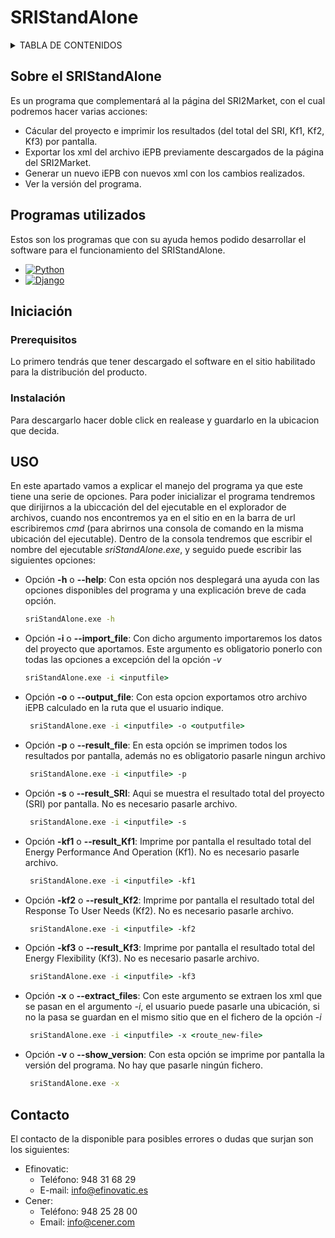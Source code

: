 # SRIStandAlone
<!-- TABLA DE CONTENIDOS -->
<details>
  <summary>TABLA DE CONTENIDOS</summary>
  <ol>
    <li>
      <a href="#sobre-el-sristandalone">Sobre el SRIStandAlone</a>
      <ul>
        <li><a href="#programas-utilizados">Construido con</a></li>
      </ul>
    </li>
    <li>
      <a href="#iniciación">Iniciación</a>
      <ul>
        <li><a href="#prerequisitos">Prerequisitos</a></li>
        <li><a href="#instalación">Instalación</a></li>
      </ul>
    </li>
      <li><a href="#uso">Uso</a></li>
    <li><a href="#contribuciones">Contribuciones</a></li>
    <li><a href="#licencia">Licencia</a></li>
    <li><a href="#Contacto">Contacto</a></li>
  </ol>
</details>

<!-- SOBRE EL SRIStandAlone -->
## Sobre el SRIStandAlone
Es un programa que complementará al la página del SRI2Market, con el cual podremos hacer varias acciones: 
  <ul>
    <li>Cácular del proyecto e imprimir los resultados (del total del SRI, Kf1, Kf2, Kf3) por pantalla.</li> 
    <li>Exportar los xml del archivo iEPB previamente descargados de la página del SRI2Market.</li> 
    <li>Generar un nuevo iEPB con nuevos xml con los cambios realizados.</li>
    <li>Ver la versión del programa.</li>
  </ul>

<!-- PROGRAMAS UTILIZADOS -->
## Programas utilizados
Estos son los programas que con su ayuda hemos podido desarrollar el software para el funcionamiento del SRIStandAlone.
* [![Python][Python.py]][Python-url]
* [![Django][Django.dj]][Django-url]

<!-- PRIMEROS PASOS PARA LA UTILIZACIÓN DEL SRIStandAlone -->
## Iniciación
### Prerequisitos
Lo primero tendrás que tener descargado el software en el sitio habilitado para la distribución del producto.
### Instalación
Para descargarlo hacer doble click en realease y guardarlo en la ubicacion que decida.
<!-- USO DEL SRIStandAlone -->
## USO
En este apartado vamos a explicar el manejo del programa ya que este tiene una serie de opciones. 
Para poder inicializar el programa tendremos que dirijirnos a la ubiccación del del ejecutable en el explorador de archivos, 
cuando nos encontremos ya en el sitio en en la barra de url escribiremos <i>cmd</i> (para abrirnos una consola de comando en la misma ubicación del ejecutable).
Dentro de la consola tendremos que escribir el nombre del ejecutable <i>sriStandAlone.exe</i>, y seguido puede escribir las siguientes opciones:
* Opción <b>-h</b> o <b>--help</b>: Con esta opción nos desplegará una ayuda con las opciones disponibles del programa y una explicación breve de cada opción.
   ```cmd
   sriStandAlone.exe -h
   ```
* Opción <b>-i</b> o <b>--import_file</b>: Con dicho argumento importaremos los datos del proyecto que aportamos. Este argumento es obligatorio ponerlo con todas las opciones a excepción del la opción <i>-v</i>
   ```cmd
   sriStandAlone.exe -i <inputfile>
   ```
* Opción <b>-o</b> o <b>--output_file</b>: Con esta opcion exportamos otro archivo iEPB calculado en la ruta que el usuario indique.
  ```cmd
   sriStandAlone.exe -i <inputfile> -o <outputfile>
   ```
* Opción <b>-p</b> o <b>--result_file</b>: En esta opción se imprimen todos los resultados por pantalla, además no es obligatorio pasarle ningun archivo
  ```cmd
   sriStandAlone.exe -i <inputfile> -p
   ```
* Opción <b>-s</b> o <b>--result_SRI</b>: Aqui se muestra el resultado total del proyecto (SRI) por pantalla. No es necesario pasarle archivo.
  ```cmd
   sriStandAlone.exe -i <inputfile> -s
   ```
* Opción <b>-kf1</b> o <b>--result_Kf1</b>: Imprime por pantalla el resultado total del Energy Performance And Operation (Kf1). No es necesario pasarle archivo.
  ```cmd
   sriStandAlone.exe -i <inputfile> -kf1
   ```
* Opción <b>-kf2</b> o <b>--result_Kf2</b>: Imprime por pantalla el resultado total del Response To User Needs (Kf2). No es necesario pasarle archivo.
  ```cmd
   sriStandAlone.exe -i <inputfile> -kf2
   ```
* Opción <b>-kf3</b> o <b>--result_Kf3</b>: Imprime por pantalla el resultado total del Energy Flexibility (Kf3). No es necesario pasarle archivo.
  ```cmd
   sriStandAlone.exe -i <inputfile> -kf3
   ```
* Opción <b>-x</b> o <b>--extract_files</b>: Con este argumento se extraen los xml que se pasan en el argumento <i>-i</i>, el usuario puede pasarle una ubicación, si no la pasa se guardan en el mismo sitio que en el fichero de la opción <i>-i</i>
  ```cmd
   sriStandAlone.exe -i <inputfile> -x <route_new-file>
   ```
* Opción <b>-v</b> o <b>--show_version</b>: Con esta opción se imprime por pantalla la versión del programa. No hay que pasarle ningún fichero.
  ```cmd
   sriStandAlone.exe -x
   ```
<!-- Contacto -->
## Contacto
El contacto de la disponible para posibles errores o dudas que surjan son los siguientes:
* Efinovatic:
  - Teléfono: 948 31 68 29
  - E-mail: info@efinovatic.es
* Cener:
    - Teléfono: 948 25 28 00
    - Email: info@cener.com


<!-- REFERENCIA A LAS URLS E IMAGENES -->
<!-- https://www.markdownguide.org/basic-syntax/#reference-style-links -->
[Python.py]: https://img.shields.io/badge/python-000000?style=for-the-badge&logo=pypi&logoColor=white
[Python-url]: https://www.python.org/downloads/
[Django.dj]: https://img.shields.io/badge/django-092E20?style=for-the-badge&logo=django&logoColor=white
[Django-url]: https://www.djangoproject.com/download/




